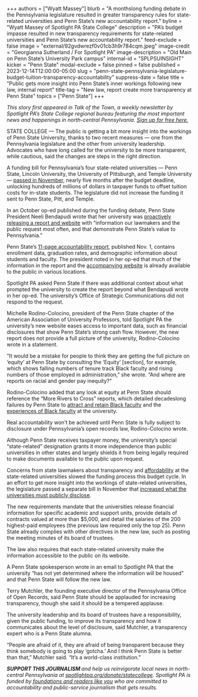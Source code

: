 +++
authors = ["Wyatt Massey"]
blurb = "A monthslong funding debate in the Pennsylvania legislature resulted in greater transparency rules for state-related universities and Penn State’s new accountability report."
byline = "Wyatt Massey of Spotlight PA State College"
description = "PA’s budget impasse resulted in new transparency requirements for state-related universities and Penn State’s new accountability report."
feed-exclude = false
image = "external/92gvdwrezf0v01cb3h9r784cqm.jpeg"
image-credit = "Georgianna Sutherland / For Spotlight PA"
image-description = "Old Main on Penn State’s University Park campus"
internal-id = "SPLPSUINSIGHT"
kicker = "Penn State"
modal-exclude = false
pinned = false
published = 2023-12-14T12:00:00-05:00
slug = "penn-state-pennsylvania-legislature-budget-tuition-transparency-accountability"
suppress-date = false
title = "Public gets more insight into Penn State’s inner workings following new law, internal report"
title-tag = "New law, report create more transparency at Penn State"
topics = ["Penn State"]
+++

<em>This story first appeared in Talk of the Town, a weekly newsletter by Spotlight PA’s State College regional bureau featuring the most important news and happenings in north-central Pennsylvania. </em><a href="https://www.spotlightpa.org/newsletters/talkofthetown"><em>Sign up for free here.</em></a><em></em>

STATE COLLEGE — The public is getting a bit more insight into the workings of Penn State University, thanks to two recent measures — one from the Pennsylvania legislature and the other from university leadership. Advocates who have long called for the university to be more transparent, while cautious, said the changes are steps in the right direction.

A funding bill for Pennsylvania’s four state-related universities — Penn State, Lincoln University, the University of Pittsburgh, and Temple University — <a href="https://www.legis.state.pa.us/cfdocs/legis/li/uconsCheck.cfm?yr=2023&amp;sessInd=0&amp;act=11A">passed in November</a>, nearly five months after the budget deadline, unlocking hundreds of millions of dollars in taxpayer funds to offset tuition costs for in-state students. The legislature did not increase the funding it sent to Penn State, Pitt, and Temple.

<script src="https://www.spotlightpa.org/embed.js" async></script><div data-spl-embed-version="1" data-spl-src="https://www.spotlightpa.org/embeds/newsletter/?cta=Sign%20up%20for%20our%20new%20regional%20newsletter%2C%20%3Cb%3ETalk%20of%20the%20Town%3C%2Fb%3E%2C%20and%20get%20all%20the%20news%20and%20notes%20from%20State%20College%20and%20north-central%20PA.&button=Sign%20Up%20Now&preselect=state_college&eyebrow=DON'T%20MISS%20A%20BEAT"></div>

In an October op-ed published during the funding debate, Penn State President Neeli Bendapudi wrote that her university was <a href="https://www.pennlive.com/opinion/2023/10/penn-state-president-pledges-accountability-urges-lawmakers-to-approve-2023-24-funding-opinion.html">proactively releasing a report and website</a> with “information our lawmakers and the public request most often, and that demonstrate Penn State’s value to Pennsylvania.”

Penn State’s <a href="https://web.archive.org/web/20240722152736/https://www.psu.edu/downloads/PSU-accountability-report-2023.pdf">11-page accountability report</a>, published Nov. 1, contains enrollment data, graduation rates, and demographic information about students and faculty. The president noted in her op-ed that much of the information in the report and the <a href="https://www.psu.edu/accountability/">accompanying website</a> is already available to the public in various locations.

Spotlight PA asked Penn State if there was additional context about what prompted the university to create the report beyond what Bendapudi wrote in her op-ed. The university’s Office of Strategic Communications did not respond to the request.

Michelle Rodino-Colocino, president of the Penn State chapter of the American Association of University Professors, told Spotlight PA the university’s new website eases access to important data, such as financial disclosures that show Penn State’s strong cash flow. However, the new report does not provide a full picture of the university, Rodino-Colocino wrote in a statement.

“It would be a mistake for people to think they are getting the full picture on ‘equity’ at Penn State by consulting the ‘Equity’ \[section\], for example, which shows falling numbers of tenure track Black faculty and rising numbers of those employed in administration,” she wrote. “And where are reports on racial and gender pay inequity?”

Rodino-Colocino added that any look at equity at Penn State should reference the “More Rivers to Cross” reports, which detailed decadeslong failures by Penn State to <a href="https://cpb-us-e1.wpmucdn.com/sites.psu.edu/dist/a/13525/files/2021/03/More-Rivers-to-Cross-Report-Complete-PDF-1-002-1.pdf">attract and retain Black faculty</a> and the <a href="https://cpb-us-e1.wpmucdn.com/sites.psu.edu/dist/a/13525/files/2021/03/More-Rivers-to-Cross-Black-Faculty-and-Academic-Racism-at-Penn-State-University-Part-2-1.pdf">experiences of Black faculty</a> at the university.

Real accountability won’t be achieved until Penn State is fully subject to disclosure under Pennsylvania’s open records law, Rodino-Colocino wrote.

<script src="https://www.spotlightpa.org/embed.js" async></script><div data-spl-embed-version="1" data-spl-src="https://www.spotlightpa.org/embeds/donate/"></div>

Although Penn State receives taxpayer money, the university’s special “state-related” designation grants it more independence than public universities in other states and largely shields it from being legally required to make documents available to the public upon request.

Concerns from state lawmakers about transparency and <a href="https://www.spotlightpa.org/statecollege/2023/04/penn-state-pitt-tuition-pennsylvania-budget-shapiro/">affordability</a> at the state-related universities slowed the funding process this budget cycle. In an effort to get more insight into the workings of state-related universities, the legislature passed a separate bill in November that <a href="https://www.legis.state.pa.us/cfdocs/legis/li/uconsCheck.cfm?yr=2023&amp;sessInd=0&amp;act=29">increased what the universities must publicly disclose</a>.

The new requirements mandate that the universities release financial information for specific academic and support units, provide details of contracts valued at more than $5,000, and detail the salaries of the 200 highest-paid employees (the previous law required only the top 25). Penn State already complies with other directives in the new law, such as posting the meeting minutes of its board of trustees.

The law also requires that each state-related university make the information accessible to the public on its website.

A Penn State spokesperson wrote in an email to Spotlight PA that the university “has not yet determined where the information will be housed” and that Penn State will follow the new law.

Terry Mutchler, the founding executive director of the Pennsylvania Office of Open Records, said Penn State should be applauded for increasing transparency, though she said it should be a tempered applause.

The university leadership and its board of trustees have a responsibility, given the public funding, to improve its transparency and how it communicates about the level of disclosure, said Mutchler, a transparency expert who is a Penn State alumna.

“People are afraid of it, they are afraid of being transparent because they think somebody is going to play ‘gotcha.’ And I think Penn State is better than that,” Mutchler said. “It’s a world-class institution.”

<script src="https://www.spotlightpa.org/embed.js" async></script><div data-spl-embed-version="1" data-spl-src="https://www.spotlightpa.org/embeds/tips/?tip_text=Do%20you%20have%20a%20tip%20about%20Penn%20State%3F%20We%20want%20to%20hear%20from%20you."></div>

<strong><em>SUPPORT THIS JOURNALISM </em></strong><em>and help us reinvigorate local news in north-central Pennsylvania at </em><a href="https://www.spotlightpa.org/donate/statecollege"><em>spotlightpa.org/donate/statecollege</em></a><em>. Spotlight PA is funded by </em><a href="https://www.spotlightpa.org/support"><em>foundations and readers like you</em></a><em> who are committed to accountability and public-service journalism that gets results.</em>

